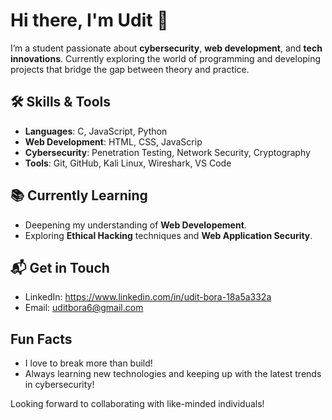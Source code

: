 # Hi there, I'm Udit 👋

I’m a student passionate about **cybersecurity**, **web development**, and **tech innovations**. Currently exploring the world of programming and developing projects that bridge the gap between theory and practice.

## 🛠️ Skills & Tools
- **Languages**: C, JavaScript, Python
- **Web Development**: HTML, CSS, JavaScrip
- **Cybersecurity**: Penetration Testing, Network Security, Cryptography
- **Tools**: Git, GitHub, Kali Linux, Wireshark, VS Code

## 📚 Currently Learning
- Deepening my understanding of **Web Developement**.
- Exploring **Ethical Hacking** techniques and **Web Application Security**.

## 📬 Get in Touch
- LinkedIn: https://www.linkedin.com/in/udit-bora-18a5a332a
- Email: uditbora6@gmail.com

## Fun Facts
- I love to break more than build!
- Always learning new technologies and keeping up with the latest trends in cybersecurity!

Looking forward to collaborating with like-minded individuals!
